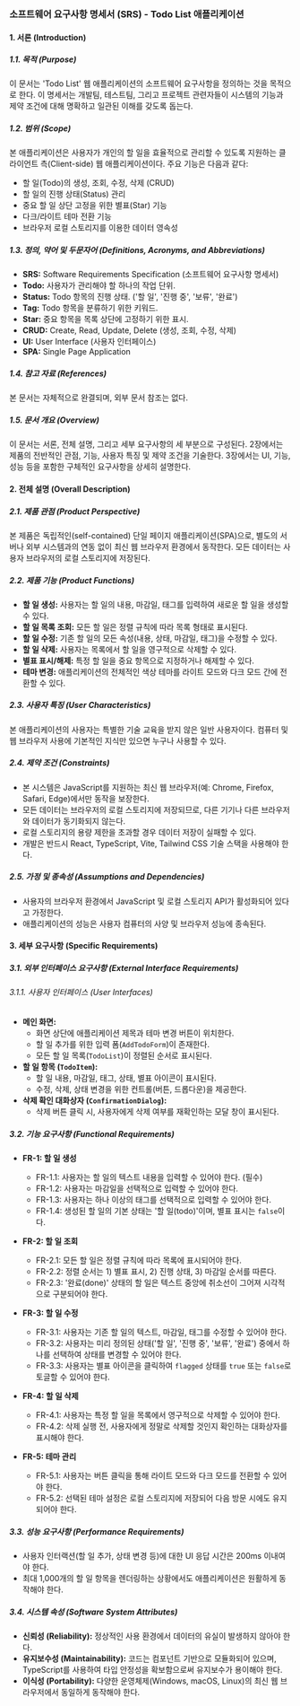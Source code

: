 ### 소프트웨어 요구사항 명세서 (SRS) - Todo List 애플리케이션

#### 1. 서론 (Introduction)

##### 1.1. 목적 (Purpose)

이 문서는 'Todo List' 웹 애플리케이션의 소프트웨어 요구사항을 정의하는 것을 목적으로 한다. 이 명세서는 개발팀, 테스트팀, 그리고 프로젝트 관련자들이 시스템의 기능과 제약 조건에 대해 명확하고 일관된 이해를 갖도록 돕는다.

##### 1.2. 범위 (Scope)

본 애플리케이션은 사용자가 개인의 할 일을 효율적으로 관리할 수 있도록 지원하는 클라이언트 측(Client-side) 웹 애플리케이션이다. 주요 기능은 다음과 같다:
- 할 일(Todo)의 생성, 조회, 수정, 삭제 (CRUD)
- 할 일의 진행 상태(Status) 관리
- 중요 할 일 상단 고정을 위한 별표(Star) 기능
- 다크/라이트 테마 전환 기능
- 브라우저 로컬 스토리지를 이용한 데이터 영속성

##### 1.3. 정의, 약어 및 두문자어 (Definitions, Acronyms, and Abbreviations)

-   **SRS:** Software Requirements Specification (소프트웨어 요구사항 명세서)
-   **Todo:** 사용자가 관리해야 할 하나의 작업 단위.
-   **Status:** Todo 항목의 진행 상태. ('할 일', '진행 중', '보류', '완료')
-   **Tag:** Todo 항목을 분류하기 위한 키워드.
-   **Star:** 중요 항목을 목록 상단에 고정하기 위한 표시.
-   **CRUD:** Create, Read, Update, Delete (생성, 조회, 수정, 삭제)
-   **UI:** User Interface (사용자 인터페이스)
-   **SPA:** Single Page Application

##### 1.4. 참고 자료 (References)

본 문서는 자체적으로 완결되며, 외부 문서 참조는 없다.

##### 1.5. 문서 개요 (Overview)

이 문서는 서론, 전체 설명, 그리고 세부 요구사항의 세 부분으로 구성된다. 2장에서는 제품의 전반적인 관점, 기능, 사용자 특징 및 제약 조건을 기술한다. 3장에서는 UI, 기능, 성능 등을 포함한 구체적인 요구사항을 상세히 설명한다.

#### 2. 전체 설명 (Overall Description)

##### 2.1. 제품 관점 (Product Perspective)

본 제품은 독립적인(self-contained) 단일 페이지 애플리케이션(SPA)으로, 별도의 서버나 외부 시스템과의 연동 없이 최신 웹 브라우저 환경에서 동작한다. 모든 데이터는 사용자 브라우저의 로컬 스토리지에 저장된다.

##### 2.2. 제품 기능 (Product Functions)

-   **할 일 생성:** 사용자는 할 일의 내용, 마감일, 태그를 입력하여 새로운 할 일을 생성할 수 있다.
-   **할 일 목록 조회:** 모든 할 일은 정렬 규칙에 따라 목록 형태로 표시된다.
-   **할 일 수정:** 기존 할 일의 모든 속성(내용, 상태, 마감일, 태그)을 수정할 수 있다.
-   **할 일 삭제:** 사용자는 목록에서 할 일을 영구적으로 삭제할 수 있다.
-   **별표 표시/해제:** 특정 할 일을 중요 항목으로 지정하거나 해제할 수 있다.
-   **테마 변경:** 애플리케이션의 전체적인 색상 테마를 라이트 모드와 다크 모드 간에 전환할 수 있다.

##### 2.3. 사용자 특징 (User Characteristics)

본 애플리케이션의 사용자는 특별한 기술 교육을 받지 않은 일반 사용자이다. 컴퓨터 및 웹 브라우저 사용에 기본적인 지식만 있으면 누구나 사용할 수 있다.

##### 2.4. 제약 조건 (Constraints)

-   본 시스템은 JavaScript를 지원하는 최신 웹 브라우저(예: Chrome, Firefox, Safari, Edge)에서만 동작을 보장한다.
-   모든 데이터는 브라우저의 로컬 스토리지에 저장되므로, 다른 기기나 다른 브라우저와 데이터가 동기화되지 않는다.
-   로컬 스토리지의 용량 제한을 초과할 경우 데이터 저장이 실패할 수 있다.
-   개발은 반드시 React, TypeScript, Vite, Tailwind CSS 기술 스택을 사용해야 한다.

##### 2.5. 가정 및 종속성 (Assumptions and Dependencies)

-   사용자의 브라우저 환경에서 JavaScript 및 로컬 스토리지 API가 활성화되어 있다고 가정한다.
-   애플리케이션의 성능은 사용자 컴퓨터의 사양 및 브라우저 성능에 종속된다.

#### 3. 세부 요구사항 (Specific Requirements)

##### 3.1. 외부 인터페이스 요구사항 (External Interface Requirements)

###### 3.1.1. 사용자 인터페이스 (User Interfaces)

-   **메인 화면:**
    -   화면 상단에 애플리케이션 제목과 테마 변경 버튼이 위치한다.
    -   할 일 추가를 위한 입력 폼(`AddTodoForm`)이 존재한다.
    -   모든 할 일 목록(`TodoList`)이 정렬된 순서로 표시된다.
-   **할 일 항목 (`TodoItem`):**
    -   할 일 내용, 마감일, 태그, 상태, 별표 아이콘이 표시된다.
    -   수정, 삭제, 상태 변경을 위한 컨트롤(버튼, 드롭다운)을 제공한다.
-   **삭제 확인 대화상자 (`ConfirmationDialog`):**
    -   삭제 버튼 클릭 시, 사용자에게 삭제 여부를 재확인하는 모달 창이 표시된다.

##### 3.2. 기능 요구사항 (Functional Requirements)

-   **FR-1: 할 일 생성**
    -   FR-1.1: 사용자는 할 일의 텍스트 내용을 입력할 수 있어야 한다. (필수)
    -   FR-1.2: 사용자는 마감일을 선택적으로 입력할 수 있어야 한다.
    -   FR-1.3: 사용자는 하나 이상의 태그를 선택적으로 입력할 수 있어야 한다.
    -   FR-1.4: 생성된 할 일의 기본 상태는 '할 일(todo)'이며, 별표 표시는 `false`이다.

-   **FR-2: 할 일 조회**
    -   FR-2.1: 모든 할 일은 정렬 규칙에 따라 목록에 표시되어야 한다.
    -   FR-2.2: 정렬 순서는 1) 별표 표시, 2) 진행 상태, 3) 마감일 순서를 따른다.
    -   FR-2.3: '완료(done)' 상태의 할 일은 텍스트 중앙에 취소선이 그어져 시각적으로 구분되어야 한다.

-   **FR-3: 할 일 수정**
    -   FR-3.1: 사용자는 기존 할 일의 텍스트, 마감일, 태그를 수정할 수 있어야 한다.
    -   FR-3.2: 사용자는 미리 정의된 상태('할 일', '진행 중', '보류', '완료') 중에서 하나를 선택하여 상태를 변경할 수 있어야 한다.
    -   FR-3.3: 사용자는 별표 아이콘을 클릭하여 `flagged` 상태를 `true` 또는 `false`로 토글할 수 있어야 한다.

-   **FR-4: 할 일 삭제**
    -   FR-4.1: 사용자는 특정 할 일을 목록에서 영구적으로 삭제할 수 있어야 한다.
    -   FR-4.2: 삭제 실행 전, 사용자에게 정말로 삭제할 것인지 확인하는 대화상자를 표시해야 한다.

-   **FR-5: 테마 관리**
    -   FR-5.1: 사용자는 버튼 클릭을 통해 라이트 모드와 다크 모드를 전환할 수 있어야 한다.
    -   FR-5.2: 선택된 테마 설정은 로컬 스토리지에 저장되어 다음 방문 시에도 유지되어야 한다.

##### 3.3. 성능 요구사항 (Performance Requirements)

-   사용자 인터랙션(할 일 추가, 상태 변경 등)에 대한 UI 응답 시간은 200ms 이내여야 한다.
-   최대 1,000개의 할 일 항목을 렌더링하는 상황에서도 애플리케이션은 원활하게 동작해야 한다.

##### 3.4. 시스템 속성 (Software System Attributes)

-   **신뢰성 (Reliability):** 정상적인 사용 환경에서 데이터의 유실이 발생하지 않아야 한다.
-   **유지보수성 (Maintainability):** 코드는 컴포넌트 기반으로 모듈화되어 있으며, TypeScript를 사용하여 타입 안정성을 확보함으로써 유지보수가 용이해야 한다.
-   **이식성 (Portability):** 다양한 운영체제(Windows, macOS, Linux)의 최신 웹 브라우저에서 동일하게 동작해야 한다.
